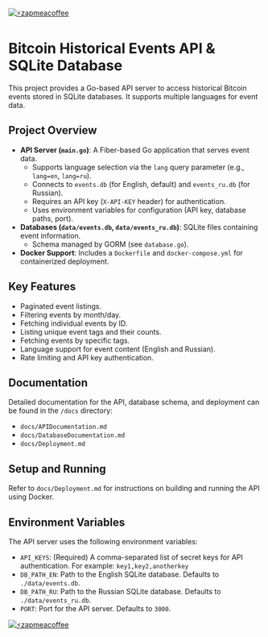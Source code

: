 [![⚡️zapmeacoffee](https://img.shields.io/badge/⚡️zap_-me_a_coffee-violet?style=plastic)](https://zapmeacoffee.com/npub1tcalvjvswjh5rwhr3gywmfjzghthexjpddzvlxre9wxfqz4euqys0309hn)

# Bitcoin Historical Events API & SQLite Database

This project provides a Go-based API server to access historical Bitcoin events stored in SQLite databases. It supports multiple languages for event data.

## Project Overview

-   **API Server (`main.go`)**: A Fiber-based Go application that serves event data.
    -   Supports language selection via the `lang` query parameter (e.g., `lang=en`, `lang=ru`).
    -   Connects to `events.db` (for English, default) and `events_ru.db` (for Russian).
    -   Requires an API key (`X-API-KEY` header) for authentication.
    -   Uses environment variables for configuration (API key, database paths, port).
-   **Databases (`data/events.db`, `data/events_ru.db`)**: SQLite files containing event information.
    -   Schema managed by GORM (see `database.go`).
-   **Docker Support**: Includes a `Dockerfile` and `docker-compose.yml` for containerized deployment.

## Key Features

-   Paginated event listings.
-   Filtering events by month/day.
-   Fetching individual events by ID.
-   Listing unique event tags and their counts.
-   Fetching events by specific tags.
-   Language support for event content (English and Russian).
-   Rate limiting and API key authentication.

## Documentation

Detailed documentation for the API, database schema, and deployment can be found in the `/docs` directory:
-   `docs/APIDocumentation.md`
-   `docs/DatabaseDocumentation.md`
-   `docs/Deployment.md`

## Setup and Running

Refer to `docs/Deployment.md` for instructions on building and running the API using Docker.

## Environment Variables

The API server uses the following environment variables:

-   `API_KEYS`: (Required) A comma-separated list of secret keys for API authentication. For example: `key1,key2,anotherkey`
-   `DB_PATH_EN`: Path to the English SQLite database. Defaults to `./data/events.db`.
-   `DB_PATH_RU`: Path to the Russian SQLite database. Defaults to `./data/events_ru.db`.
-   `PORT`: Port for the API server. Defaults to `3000`. 

[![⚡️zapmeacoffee](https://img.shields.io/badge/⚡️zap_-me_a_coffee-violet?style=plastic)](https://zapmeacoffee.com/npub1tcalvjvswjh5rwhr3gywmfjzghthexjpddzvlxre9wxfqz4euqys0309hn)